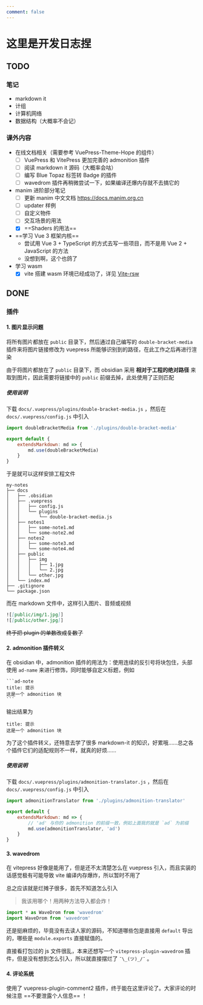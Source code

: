 ```yaml
---
comment: false
---
```


# 这里是开发日志捏

## TODO

### 笔记

- markdown it
- 计组
- 计算机网络
- 数据结构（大概率不会记）

### 课外内容

- 在线文档相关（需要参考 VuePress-Theme-Hope 的组件）
	- [ ] VuePress 和 VitePress 更加完善的 admonition 插件
	- [ ] 阅读 markdown it 源码（大概率会咕）
	- [ ] 编写 Blue Topaz 标签转 Badge 的插件
	- [ ] wavedrom 插件再稍微尝试一下，如果编译还爆内存就不去搞它的
- manim 进阶部分笔记
    - [ ] 更新 manim 中文文档 <https://docs.manim.org.cn>
	- [ ] updater 样例
	- [ ] 自定义物件
	- [ ] 交互场景的用法
	- [x] ==Shaders 的用法==
- ==学习 Vue 3 框架内核==
    - 尝试用 Vue 3 + TypeScript 的方式去写一些项目，而不是用 Vue 2 + JavaScript 的方法
	- 没想到啊，这个也鸽了
- 学习 wasm
	- [x] vite 搭建 wasm 环境已经成功了，详见 [Vite-rsw](https://widcardw.github.io/article/notes/vite-rsw.html)

## DONE

### 插件

#### 1. 图片显示问题

将所有图片都放在 `public` 目录下，然后通过自己编写的 `double-bracket-media` 插件来将图片链接修改为 vuepress 所能够识别到的路径，在此工作之后再进行渲染

由于将图片都放在了 `public` 目录下，而 obsidian 采用 **相对于工程的绝对路径** 来取到图片，因此需要将链接中的 `public` 前缀去掉，此处使用了正则匹配

##### 使用说明

下载 `docs/.vuepress/plugins/double-bracket-media.js` ，然后在 `docs/.vuepress/config.js` 中引入

```js
import doubleBracketMedia from './plugins/double-bracket-media'

export default {
	extendsMarkdown: md => {
		md.use(doubleBracketMedia)
	}
}
```

于是就可以这样安排工程文件

```text
my-notes
├── docs
│   ├── .obsidian
│   ├── .vuepress
│   │   ├── config.js
│   │   └── plugins
│   │       └── double-bracket-media.js
│   ├── notes1
│   │   ├── some-note1.md
│   │   └── some-note2.md
│   ├── notes2
│   │   ├── some-note3.md
│   │   └── some-note4.md
│   ├── public
│   │   ├── img
│   │   │   ├── 1.jpg
│   │   │   └── 2.jpg
│   │   └── other.jpg
│   └── index.md
├── .gitignore
└── package.json
```

而在 markdown 文件中，这样引入图片、音频或视频

```md
![[public/img/1.jpg]]
![[public/other.jpg]]
```

~~终于把 plugin 的单数改成复数了~~

#### 2. admonition 插件转义

在 obsidian 中，admonition 插件的用法为：使用连续的反引号将块包住，头部使用 `ad-name` 来进行修饰，同时能够自定义标题，例如

~~~
```ad-note
title: 提示
这是一个 admonition 块
```
~~~

输出结果为

```ad-note
title: 提示
这是一个 admonition 块
```

为了这个插件转义，还特意去学了很多 markdown-it 的知识，好累哦……总之各个插件它们的适配规则不一样，就真的好烦……

##### 使用说明

下载 `docs/.vuepress/plugins/admonition-translator.js` ，然后在 `docs/.vuepress/config.js` 中引入

```js
import admonitionTranslator from './plugins/admonition-translator'

export default {
	extendsMarkdown: md => {
		// 'ad' 与你的 admonition 的前缀一致，例如上面我的就是 `ad` 为前缀
 		md.use(admonitionTranslator, 'ad')
	}
}
```

#### 3. wavedrom

在 vitepress 好像是能用了，但是还不太清楚怎么在 vuepress 引入，而且实装的话感觉极有可能导致 vite 编译内存爆炸，所以暂时不用了

总之应该就是烂摊子很多，首先不知道怎么引入

> 我该用哪个！用两种方法导入都会炸！

```ts
import * as WaveDrom from 'wavedrom'
import WaveDrom from 'wavedrom'
```

还是挺麻烦的，毕竟没有去读人家的源码，不知道哪些包是直接用 `default` 导出的，哪些是 `module.exports` 直接赋值的。

直接看打包过的 js 文件很乱，本来还想写一个 `vitepress-plugin-wavedrom` 插件，但是没有想到怎么引入，所以就直接摆烂了 `¯\_(ツ)_/¯` 。

#### 4. 评论系统

使用了 vuepress-plugin-comment2 插件，终于能在这里评论了。大家评论的时候注意 ==不要泄露个人信息== ！
